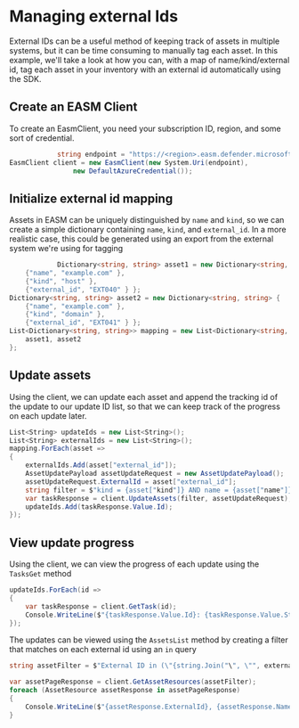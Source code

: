 # Managing external Ids

External IDs can be a useful method of keeping track of assets in multiple systems, but it can be time consuming to manually tag each asset. In this example, we'll take a look at how you can, with a map of name/kind/external id, tag each asset in your inventory with an external id automatically using the SDK.

## Create an EASM Client

To create an EasmClient, you need your subscription ID, region, and some sort of credential.

```C# Snippet:Sample5_ExternalIds_Create_Client
            string endpoint = "https://<region>.easm.defender.microsoft.com/subscriptions/<Your_Subscription_Id>/resourceGroups/<Your_Resource_Group_Name>/workspaces/<Your_Workspace_Name>";
EasmClient client = new EasmClient(new System.Uri(endpoint),
                new DefaultAzureCredential());
```

## Initialize external id mapping

Assets in EASM can be uniquely distinguished by `name` and `kind`, so we can create a simple dictionary containing `name`, `kind`, and `external_id`. In a more realistic case, this could be generated using an export from the external system we're using for tagging

```C# Snippet:Sample5_ExternalIds_Initialize_Mapping
            Dictionary<string, string> asset1 = new Dictionary<string, string> {
    {"name", "example.com" },
    {"kind", "host" },
    {"external_id", "EXT040" } };
Dictionary<string, string> asset2 = new Dictionary<string, string> {
    {"name", "example.com" },
    {"kind", "domain" },
    {"external_id", "EXT041" } };
List<Dictionary<string, string>> mapping = new List<Dictionary<string, string>> {
    asset1, asset2
};
```

## Update assets

Using the client, we can update each asset and append the tracking id of the update to our update ID list, so that we can keep track of the progress on each update later.


```C# Snippet:Sample5_ExternalIds_Update_Assets
List<String> updateIds = new List<String>();
List<String> externalIds = new List<String>();
mapping.ForEach(asset =>
{
    externalIds.Add(asset["external_id"]);
    AssetUpdatePayload assetUpdateRequest = new AssetUpdatePayload();
    assetUpdateRequest.ExternalId = asset["external_id"];
    string filter = $"kind = {asset["kind"]} AND name = {asset["name"]}";
    var taskResponse = client.UpdateAssets(filter, assetUpdateRequest);
    updateIds.Add(taskResponse.Value.Id);
});
```

## View update progress

Using the client, we can view the progress of each update using the `TasksGet` method

```C# Snippet:Sample5_ExternalIds_View_Update_Progress
updateIds.ForEach(id =>
{
    var taskResponse = client.GetTask(id);
    Console.WriteLine($"{taskResponse.Value.Id}: {taskResponse.Value.State}");
});
```

The updates can be viewed using the `AssetsList` method by creating a filter that matches on each external id using an `in` query

```C# Snippet:Sample5_ExternalIds_View_Updates
string assetFilter = $"External ID in (\"{string.Join("\", \"", externalIds)}\")";

var assetPageResponse = client.GetAssetResources(assetFilter);
foreach (AssetResource assetResponse in assetPageResponse)
{
    Console.WriteLine($"{assetResponse.ExternalId}, {assetResponse.Name}");
}
```